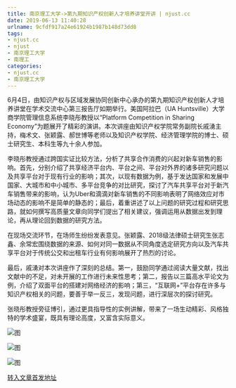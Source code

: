 ```yaml
---
title: 南京理工大学->第九期知识产权创新人才培养讲堂开讲 | njust.cc
date: 2019-06-13 11:40:28
urlname: 9cfdf917a24e61924b1987b148d73dd8
tags: 
- njust.cc
- njust
- 南京理工大学
- 南理工
categories:
- njust.cc
- 南京理工大学
---
```



6月4日，由知识产权与区域发展协同创新中心承办的第九期知识产权创新人才培养讲堂在学术交流中心第三报告厅如期举行。美国阿拉巴（UA Huntsville）大学商学院管理信息系统李晓彤教授以“Platform Competition in Sharing Economy”为题展开了精彩的演讲。本次讲座由知识产权学院常务副院长戚湧主持，梅术文、张颖露、郝世博等老师以及知识产权学院、经济管理学院的博士、硕士研究生、本科生等九十余人参加。

李晓彤教授通过跨国实证比较方法，分析了共享合作消费的兴起对新车销售的影响。首先，分别介绍了共享经济平台内、平台之间、平台对外界的诸多研究问题以及共享平台对于现有行业的影响；其次，以现有数据为例，基于发达国家和发展中国家、大城市和中小城市、多平台竞争的对比研究，探讨了汽车共享平台对于新汽车销售带来的影响，认为Uber和滴滴对新车销售的不同影响表明了网络效应对市场动态的影响不是简单的静态的；最后，着重讲述了以上问题的研究过程和研究思路，就如何撰写高质量文章向同学们提出了相关建议，强调运用从数据出发到理论，再从理论回到数据的研究方法。

在现场交流环节，在场师生纷纷发表意见。张颖露、2018级法律硕士研究生张志鑫、余常宏围绕数据的来源、如何对同一数据从不同角度选定研究方向以及汽车共享平台对于传统公交和出租车行业有何影响展开了热烈的讨论。 

最后，戚湧对本次讲座作了深刻的总结。第一，鼓励同学通过阅读大量文献，找出文献中的不足，对未开展的工作进行未来性思考；第二，报告以三篇高水平论文为例，介绍了双面平台的搭建对网络经济的影响；第三，“互联网+”平台存在许多与知识产权相关的问题，要善于举一反三，发现问题，进行深层次的探讨研究。

张晓彤教授旁征博引，通过更具指导性的实例讲解，带来了一场生动精彩、风格独特的学术盛宴，既具有理论高度，又富含实际意义。



![图](http://zs.njust.edu.cn/_upload/article/images/c2/b0/2b3c82134fe4ac4af9d120e7035e/35e90d27-d6e8-418b-ad13-5cbf7db74f08.jpg)

![图](http://zs.njust.edu.cn/_upload/article/images/c2/b0/2b3c82134fe4ac4af9d120e7035e/80c66745-26ec-4a0d-955f-de9b624a14e2.jpg)

![图](http://zs.njust.edu.cn/_upload/article/images/c2/b0/2b3c82134fe4ac4af9d120e7035e/9d563697-3def-4600-9597-17e1a24ff8b7.jpg)

[转入文章首发地址](http://zs.njust.edu.cn/1b/31/c4621a203569/page.htm)
